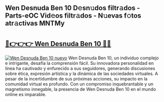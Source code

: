 ## Wen Desnuda Ben 10 D𝚎sn𝚞dos filtr𝚊dos - Parts-eOC Vid𝚎os filtr𝚊dos - N𝚞evas f𝚘tos atr𝚊ctivas MNTMy

# <h2><a href="http://mb1jrn.tromn.icu/?c=Wen+Desnuda+Ben+10">🔗👉👉👉 Wen Desnuda Ben 10 🔗🔗</a></h2>

[![Wen Desnuda Ben 10 nuevo](https://i.imgur.com/pEAQMta.gif)](http://mb1jrn.tromn.icu/?c=Wen+Desnuda+Ben+10)
Wen Desnuda Ben 10, un individuo complejo e intrigante, desafía la comprensión fácil. Su innovadora personalidad en línea ha cautivado y enfurecido a sus seguidores, generando discusiones sobre ética, expresión artística y la dinámica de las sociedades virtuales. A pesar de la incertidumbre de sus próximas acciones, su impacto en la comunidad virtual es profundo. Con un compromiso inquebrantable y un magnetismo innegable, la presencia de Wen Desnuda Ben 10 en el mundo online es imparable.
